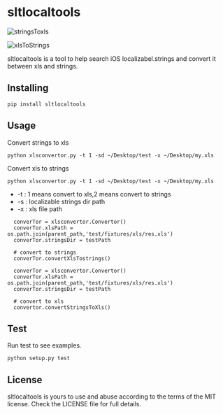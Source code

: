 
sltlocaltools
===

![stringsToxls](http://img.blog.csdn.net/20170501134701254?watermark/2/text/aHR0cDovL2Jsb2cuY3Nkbi5uZXQvdGFpc2hhbmR1YmE=/font/5a6L5L2T/fontsize/400/fill/I0JBQkFCMA==/dissolve/70/gravity/SouthEast)

![xlsToStrings](http://img.blog.csdn.net/20170501134717317?watermark/2/text/aHR0cDovL2Jsb2cuY3Nkbi5uZXQvdGFpc2hhbmR1YmE=/font/5a6L5L2T/fontsize/400/fill/I0JBQkFCMA==/dissolve/70/gravity/SouthEast)

sltlocaltools is a tool to help search iOS localizabel.strings and convert it between xls and strings.

Installing
---

`pip install sltlocaltools`

Usage
---

Convert strings to xls

`python xlsconvertor.py -t 1 -sd ~/Desktop/test -x ~/Desktop/my.xls`

Convert xls to strings

`python xlsconvertor.py -t 1 -sd ~/Desktop/test -x ~/Desktop/my.xls`

-	-t : 1 means convert to xls,2 means convert to strings
-  -s : localizable strings dir path
-  -x : xls file path

```
  converTor = xlsconvertor.Convertor()
  converTor.xlsPath = os.path.join(parent_path,'test/fixtures/xls/res.xls')
  converTor.stringsDir = testPath
  
  # convert to strings
  converTor.convertXlsTostrings()
```

```
  converTor = xlsconvertor.Convertor()
  converTor.xlsPath = os.path.join(parent_path,'test/fixtures/xls/res.xls')
  converTor.stringsDir = testPath
  
  # convert to xls
  convertor.convertStringsToXls()
```


Test
---
Run test to see examples.

`python setup.py test`

License
---
sltlocaltools is yours to use and abuse according to the terms of the MIT license. Check the LICENSE file for full details.
